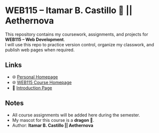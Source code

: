 # WEB115 – Itamar B. Castillo 🐉 || Aethernova

This repository contains my coursework, assignments, and projects for **WEB115 – Web Development**.  
I will use this repo to practice version control, organize my classwork, and publish web pages when required.

## Links
- 🌐 [Personal Homepage](https://itamar96.github.io)  
- 🌐 [WEB115 Course Homepage](https://itamar96.github.io/web115/)  
- 📄 [Introduction Page](https://itamar96.github.io/web115/introduction.html)

## Notes
- All course assignments will be added here during the semester.  
- My mascot for this course is a **dragon 🐉**.  
- Author: **Itamar B. Castillo || Aethernova**
